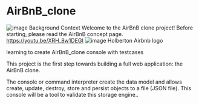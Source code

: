 # AirBnB_clone
![image](https://user-images.githubusercontent.com/49359467/218249127-90128127-1092-43c4-a612-bf8caa5f597c.png)
Background Context
Welcome to the AirBnB clone project!
Before starting, please read the AirBnB concept page.
https://youtu.be/XRH_8w1DEGI
![image](https://user-images.githubusercontent.com/49359467/218249008-ec46bfd0-7bff-4a77-8510-a6068dd3e60f.png) Holberton Airbnb logo

learning to create AirBnB_clone console with testcases

This project is the first step towards building a full web application: the AirBnB clone.

The console or command interpreter create the data model and allows create, update, destroy, store and persist objects to a file (JSON file). This console will be a tool to validate this storage engine..
